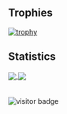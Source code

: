 ## Trophies
[![trophy](https://github-profile-trophy.vercel.app/?demirkolak0=ryo-ma)](https://github.com/ryo-ma/github-profile-trophy)
## Statistics
<a href="https://github.com/demirkolak0/demirkolak0">
  <img align="center" src="https://github-readme-stats.vercel.app/api?username=demirkolak0&count_private=true&show_icons=true&theme=tokyonight" />
</a>
<a href="https://github.com/demirkolak0/demirkolak0">
  <img align="center" src="https://github-readme-stats.vercel.app/api/top-langs/?username=demirkolak0&layout=compact&theme=tokyonight&langs_count=8" />
</a>

<br />
<br />
<br />

<img src="https://visitor-badge.laobi.icu/badge?page_id=demirkolak0.demirkolak0" alt="visitor badge"/>
